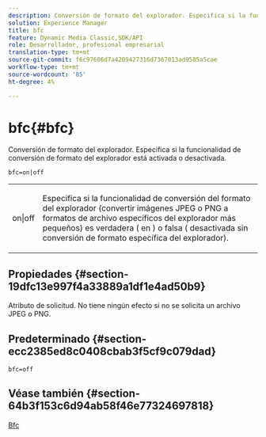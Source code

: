 ```yaml
---
description: Conversión de formato del explorador. Especifica si la funcionalidad de conversión de formato del explorador está activada o desactivada.
solution: Experience Manager
title: bfc
feature: Dynamic Media Classic,SDK/API
role: Desarrollador, profesional empresarial
translation-type: tm+mt
source-git-commit: f6c97606d7a4209427316d7367013ad9585a5cae
workflow-type: tm+mt
source-wordcount: '85'
ht-degree: 4%

---
```



# bfc{#bfc}

Conversión de formato del explorador. Especifica si la funcionalidad de conversión de formato del explorador está activada o desactivada.

`bfc=on|off`

<table id="simpletable_2D23B1B282CD4216AB5BE7E7430D1B3F"> 
 <tr class="strow"> 
  <td class="stentry"> <p> <span class="codeph"> on|off  </span> </p> </td> 
  <td class="stentry"> <p>Especifica si la funcionalidad de conversión del formato del explorador (convertir imágenes JPEG o PNG a formatos de archivo específicos del explorador más pequeños) es verdadera ( <span class="codeph"> en </span>) o falsa ( <span class="codeph"> desactivada </span> sin conversión de formato específica del explorador). </p> </td> 
 </tr> 
</table>

## Propiedades {#section-19dfc13e997f4a33889a1df1e4ad50b9}

Atributo de solicitud. No tiene ningún efecto si no se solicita un archivo JPEG o PNG.

## Predeterminado {#section-ecc2385ed8c0408cbab3f5cf9c079dad}

`bfc=off`

## Véase también {#section-64b3f153c6d94ab58f46e77324697818}

[Bfc](../../../../../is-api/image-catalog/image-serving-api-ref/c-image-catalog-reference/c-attributes-reference/r-bfc.md#reference-5217a41d9d7447d6b0624077eb38d3de)
